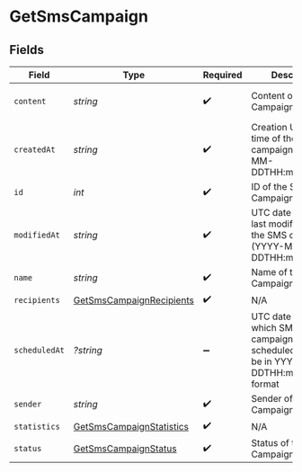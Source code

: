 # GetSmsCampaign


## Fields

| Field                                                                                          | Type                                                                                           | Required                                                                                       | Description                                                                                    | Example                                                                                        |
| ---------------------------------------------------------------------------------------------- | ---------------------------------------------------------------------------------------------- | ---------------------------------------------------------------------------------------------- | ---------------------------------------------------------------------------------------------- | ---------------------------------------------------------------------------------------------- |
| `content`                                                                                      | *string*                                                                                       | :heavy_check_mark:                                                                             | Content of the SMS Campaign                                                                    | Visit our Store and get some discount !                                                        |
| `createdAt`                                                                                    | *string*                                                                                       | :heavy_check_mark:                                                                             | Creation UTC date-time of the SMS campaign (YYYY-MM-DDTHH:mm:ss.SSSZ)                          | 2017-06-01T12:30:00Z                                                                           |
| `id`                                                                                           | *int*                                                                                          | :heavy_check_mark:                                                                             | ID of the SMS Campaign                                                                         | 2                                                                                              |
| `modifiedAt`                                                                                   | *string*                                                                                       | :heavy_check_mark:                                                                             | UTC date-time of last modification of the SMS campaign (YYYY-MM-DDTHH:mm:ss.SSSZ)              | 2017-05-01T12:30:00Z                                                                           |
| `name`                                                                                         | *string*                                                                                       | :heavy_check_mark:                                                                             | Name of the SMS Campaign                                                                       | PROMO CODE                                                                                     |
| `recipients`                                                                                   | [GetSmsCampaignRecipients](../../models/shared/GetSmsCampaignRecipients.md)                    | :heavy_check_mark:                                                                             | N/A                                                                                            |                                                                                                |
| `scheduledAt`                                                                                  | *?string*                                                                                      | :heavy_minus_sign:                                                                             | UTC date-time on which SMS campaign is scheduled. Should be in YYYY-MM-DDTHH:mm:ss.SSSZ format | 2017-06-01T12:30:00Z                                                                           |
| `sender`                                                                                       | *string*                                                                                       | :heavy_check_mark:                                                                             | Sender of the SMS Campaign                                                                     | MyCompany                                                                                      |
| `statistics`                                                                                   | [GetSmsCampaignStatistics](../../models/shared/GetSmsCampaignStatistics.md)                    | :heavy_check_mark:                                                                             | N/A                                                                                            |                                                                                                |
| `status`                                                                                       | [GetSmsCampaignStatus](../../models/shared/GetSmsCampaignStatus.md)                            | :heavy_check_mark:                                                                             | Status of the SMS Campaign                                                                     | draft                                                                                          |